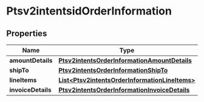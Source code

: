 
# Ptsv2intentsidOrderInformation

## Properties
Name | Type | Description | Notes
------------ | ------------- | ------------- | -------------
**amountDetails** | [**Ptsv2intentsOrderInformationAmountDetails**](Ptsv2intentsOrderInformationAmountDetails.md) |  |  [optional]
**shipTo** | [**Ptsv2intentsOrderInformationShipTo**](Ptsv2intentsOrderInformationShipTo.md) |  |  [optional]
**lineItems** | [**List&lt;Ptsv2intentsOrderInformationLineItems&gt;**](Ptsv2intentsOrderInformationLineItems.md) |  |  [optional]
**invoiceDetails** | [**Ptsv2intentsOrderInformationInvoiceDetails**](Ptsv2intentsOrderInformationInvoiceDetails.md) |  |  [optional]




